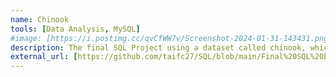 ```yaml
---
name: Chinook
tools: [Data Analysis, MySQL]
#image: [https://i.postimg.cc/qvCfWW7v/Screenshot-2024-01-31-143431.png]
description: The final SQL Project using a dataset called chinook, which represents a digital media store. Worked with the database diagram to visualize how the tables were related to each other. 
external_url: [https://github.com/taifc27/SQL/blob/main/Final%20SQL%20Project]
---
```

